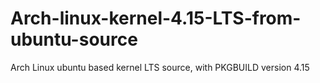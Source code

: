 # Arch-linux-kernel-4.15-LTS-from-ubuntu-source
Arch Linux ubuntu based kernel LTS source, with PKGBUILD version 4.15
